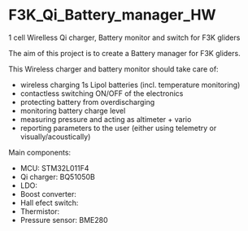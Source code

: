 # F3K_Qi_Battery_manager_HW
1 cell Wirelless Qi charger, Battery monitor and switch for F3K gliders

The aim of this project is to create a Battery manager for F3K gliders.

This Wireless charger and battery monitor should take care of:
- wireless charging 1s Lipol batteries (incl. temperature monitoring)
- contactless switching ON/OFF of the electronics
- protecting battery from overdischarging
- monitoring battery charge level
- measuring pressure and acting as altimeter + vario
- reporting parameters to the user (either using telemetry or visually/acoustically)

Main components:
- MCU: STM32L011F4
- Qi charger: BQ51050B
- LDO:
- Boost converter:
- Hall efect switch:
- Thermistor:
- Pressure sensor: BME280
